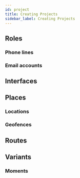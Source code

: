 ```yaml
---
id: project
title: Creating Projects
sidebar_label: Creating Projects
---
```


## Roles

### Phone lines

### Email accounts

## Interfaces

## Places

### Locations

### Geofences

## Routes

## Variants

### Moments
